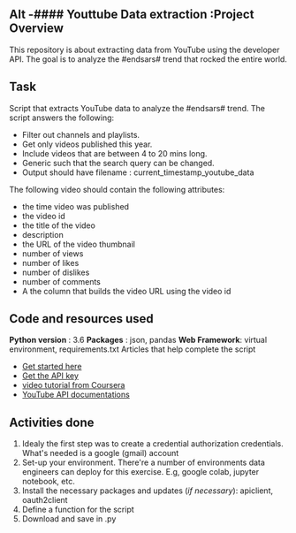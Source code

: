 Alt -#### Youttube Data extraction :Project Overview
----------------------------------------------------

This repository is about extracting data from YouTube using the developer API. The goal is to analyze the #endsars# trend that rocked the entire world.

## Task
Script that extracts YouTube data to analyze the #endsars# trend.
The script answers the following:
*	Filter out channels and playlists.
*	Get only videos published this year.
*	Include videos that are between 4 to 20 mins long.
*	Generic such that the search query can be changed.
*   Output should have filename : current_timestamp_youtube_data


The following video should contain the following attributes:
*	the time video was published
*   the video id
*	the title of the video
*	description
*	the URL of the video thumbnail
*	number of views
*	number of likes
*	number of dislikes
*	number of comments
*   A the column that builds the video URL using the video id

## Code and resources used
**Python version** : 3.6
**Packages** : json, pandas
**Web Framework**: virtual environment, requirements.txt
Articles that help complete the script
* [Get started here](https://developers.google.com/youtube/v3/getting-started)
* [Get the API key](https://rapidapi.com/blog/how-to-get-youtube-api-key)
* [video tutorial from Coursera](https://www.coursera.org/lecture/social-media-data-analytics/video-4-using-python-to-extract-data-from-youtube-hfelS)
* [YouTube API documentations](https://youtube-data-api.readthedocs.io/en/latest/youtube_api.html)

## Activities done
1. Idealy the first step was to create a credential authorization credentials. What's needed is a google (gmail) account
2. Set-up your environment. There're a number of environments data engineers can deploy for this exercise. E.g, google colab, jupyter notebook, etc.
3. Install the necessary packages and updates (*if necessary*): apiclient, oauth2client
4. Define a function for the script
5. Download and save in .py

    
